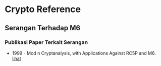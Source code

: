 # Crypto Reference

## Serangan Terhadap M6

### Publikasi Paper Terkait Serangan

* 1999 - Mod n Cryptanalysis, with Applications Against RC5P and M6. [lihat](1999.kelsey_schneier_wagner.pdf)